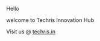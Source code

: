 Hello 

welcome to Techris Innovation Hub

Visit us @ 
[
techris.in](https://techris.in/)

<!---
techrisin/techrisin is a ✨ special ✨ repository because its `README.md` (this file) appears on your GitHub profile.
You can click the Preview link to take a look at your changes.
--->
